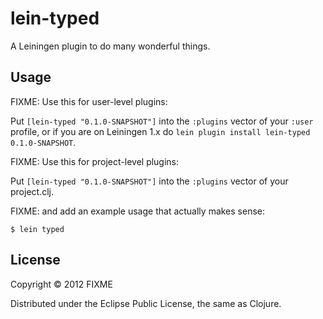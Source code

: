 # lein-typed

A Leiningen plugin to do many wonderful things.

## Usage

FIXME: Use this for user-level plugins:

Put `[lein-typed "0.1.0-SNAPSHOT"]` into the `:plugins` vector of your
`:user` profile, or if you are on Leiningen 1.x do `lein plugin install
lein-typed 0.1.0-SNAPSHOT`.

FIXME: Use this for project-level plugins:

Put `[lein-typed "0.1.0-SNAPSHOT"]` into the `:plugins` vector of your project.clj.

FIXME: and add an example usage that actually makes sense:

    $ lein typed

## License

Copyright © 2012 FIXME

Distributed under the Eclipse Public License, the same as Clojure.

